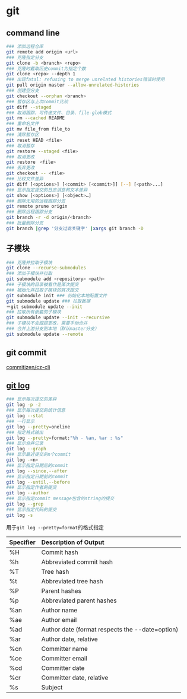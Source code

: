 # git

## command line

```bash
### 添加远程仓库
git remote add origin <url>
### 克隆指定分支
git clone -b <branch> <repo>
### 克隆时截取历史commit为指定个数
git clone <repo> --depth 1
### 出现fatal: refusing to merge unrelated histories错误时使用
git pull origin master --allow-unrelated-histories
### 创建空分支
git checkout --orphan <branch>
### 暂存区与上次commit比较
git diff --staged
### 取消跟踪，可传递文件、目录、file-glob模式
git rm --cached README
### 重命名文件
git mv file_from file_to
### 清除暂存区
git reset HEAD <file>
### 取消暂存
git restore --staged <file>
### 取消更改
git restore　<file>
### 丢弃更改
git checkout -- <file>
### 比较文件差异
git diff [<options>] [<commit> [<commit>]] [--] [<path>...]
### 显示指定提交的日志消息和文本差异
git show [<options>] [<object>…]
### 删除无用的远程跟踪分支
git remote prune origin
### 删除远程跟踪分支
git branch -r -d origin/<branch>
### 批量删除分支
git branch |grep '分支过滤关键字' |xargs git branch -D
```

## 子模块

```bash
### 克隆并拉取子模块
git clone --recurse-submodules
### 添加子模块并拉取 
git submodule add <repository> <path>
### 子模块的目录被看作是某次提交
### 被始化并拉取子模块的其次提交
git submodule init ### 初始化本地配置文件
git submodule update ### 拉取数据
＝git submodule update --init
### 拉取所有嵌套的子模块
git submodule update --init --recursive
### 子模块不会跟踪更改，需要手动合并
### 合并上游分支到本地（默认master分支）
git submodule update --remote
```



## git commit

[commitizen/cz-cli](https://github.com/commitizen/cz-cli)

## [git log](https://git-scm.com/book/en/v2/Git-Basics-Viewing-the-Commit-History)

```bash
### 显示每次提交的差异
git log -p -2
### 显示每次提交的统计信息
git log --stat
### 一行显示
git log --pretty=oneline
### 指定格式输出
git log --pretty=format:"%h - %an, %ar : %s"
### 显示合并记录
git log --graph
### 显示最近提交的n个commit
git log -<n>
### 显示指定日期后的commit
git log --since,--after
### 显示指定日期前的commit
git log --until,--before
### 显示指定作者的提交
git log --author
### 显示指定commit message包含的string的提交
git log --grep
### 显示指定代码的提交
git log -s
```

 用于`git log --pretty=format`的格式指定

| Specifier | Description of Output |
| :--- | :--- |
| %H | Commit hash |
| %h | Abbreviated commit hash |
| %T | Tree hash |
| %t | Abbreviated tree hash |
| %P | Parent hashes |
| %p | Abbreviated parent hashes |
| %an | Author name |
| %ae | Author email |
| %ad | Author date \(format respects the --date=option\) |
| %ar | Author date, relative |
| %cn | Committer name |
| %ce | Committer email |
| %cd | Committer date |
| %cr | Committer date, relative |
| %s | Subject |
